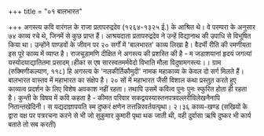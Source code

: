 +++
title = "०१ बालभारत"

+++
अगस्त्य कवि वारंगल के राजा प्रतापरुद्रदेव (१२६४-१३२५ ई.) के आश्रित थे। वे परम्परा के अनुसार ७४ काव्य रचे थे, जिनमें से कुछ प्राप्त हैं। आश्रयदाता प्रतापरुद्रदेव ने उन्हें विद्यानाथ की उपाधि से विभूषित किया था। उन्होंने पाण्डवों के जीवन पर २० सर्गों में 'बालभारत' काव्य लिखा है। वैदर्भी रीति की रमणीयता इस पूरे काव्य में व्याप्त है। राजचूडामणि दीक्षित ने अगस्त्य की प्रशस्ति की है -
म जडाशयानां हृदयं जगत्यां यस्योदयाद्यातितमा प्रसादम्।हीका
स एष सारस्वतमर्मवेदो विभाति मौला विदुषामगस्त्यः।। ग्राम
(रुक्मिणीकल्याण, ११८) हि अगस्त्य के 'नलकीर्तिकौमुदी' नामक महाकाव्य के केवल दो सर्ग मिलते हैं। बालभारत वास्तव में महाभारत का संक्षेप है। २० सों में महाभारत जैसी विशाल कथा प्रस्तुत करते हुए काव्यत्व प्रदर्शन के लिए विशेष अवकाश नहीं रहता। तथापि उसमें कवित्व पुनः पुनः स्फुरित होता ही रहता है। कुन्ती के विषय में कवि कहता है - कीमत
परिवार
सकद्वयस्यास्तनपत्रवल्लरीविलेखनैनापि नितान्तखेदिनी। स यद्यदाज्ञापयति स्म दुष्करं क्षणेन तत्तन्निरवर्तयत्पृथा। २।३६
काव्य-खण्ड
(सखियों के द्वारा वक्ष पर पत्ररचना करने से भी जो सुकुमार कुमारी पृथा थक जाती थी, वही दुर्वासा ऋषि दुष्कर भी कार्य बताते तो सब करती)